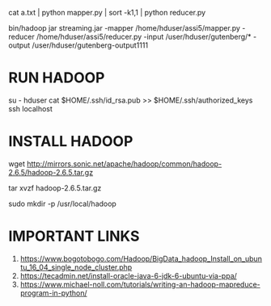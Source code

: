 cat a.txt | python mapper.py | sort -k1,1 | python reducer.py

bin/hadoop jar streaming.jar -mapper /home/hduser/assi5/mapper.py -reducer /home/hduser/assi5/reducer.py -input /user/hduser/gutenberg/* -output /user/hduser/gutenberg-output1111

# RUN HADOOP #
su - hduser
cat $HOME/.ssh/id_rsa.pub >> $HOME/.ssh/authorized_keys
ssh localhost

# INSTALL HADOOP #

wget http://mirrors.sonic.net/apache/hadoop/common/hadoop-2.6.5/hadoop-2.6.5.tar.gz

tar xvzf hadoop-2.6.5.tar.gz

sudo mkdir -p /usr/local/hadoop

# IMPORTANT LINKS #
1. https://www.bogotobogo.com/Hadoop/BigData_hadoop_Install_on_ubuntu_16_04_single_node_cluster.php
2. https://tecadmin.net/install-oracle-java-6-jdk-6-ubuntu-via-ppa/
3. https://www.michael-noll.com/tutorials/writing-an-hadoop-mapreduce-program-in-python/
